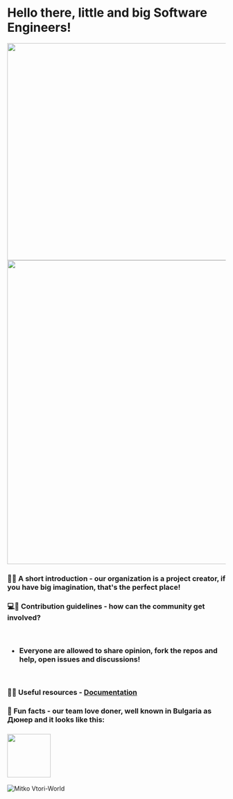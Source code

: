 # Hello there, little and big Software Engineers! 
<img src="https://user-images.githubusercontent.com/112943652/195553053-885e3a6a-b554-4616-b9d1-84a11257b1d9.png" width="1500" height="500">
<img src="https://user-images.githubusercontent.com/112943652/195550154-38998d53-4cdc-43f0-a0a3-f5b1c7d83652.gif" width="1000px" height="700px">

### 👷‍♂️ A short introduction - our organization is a project creator, if you have big imagination, that's the perfect place!
### 💻🔨 Contribution guidelines - how can the community get involved? 
<br>

### <ul><li>Everyone are allowed to share opinion, fork the repos and help, open issues and discussions!</li></ul>
<br>

### 👩‍💻 Useful resources - [Documentation](https://github.com/Mitko-Vtori-World/.github/files/9774681/Intro.Presentation.pptx)
### 🌯 Fun facts - our team love doner, well known in Bulgaria as Дюнер and it looks like this: 
### <img src="https://user-images.githubusercontent.com/112943652/195544018-11a42f2e-3728-4596-88e7-aeaea8a74b2d.png" style="width: 100px;" />

![Mitko Vtori-World](https://user-images.githubusercontent.com/112943652/195577399-4d1c0cba-d5a6-417c-9c73-c3a21cd20407.png)
